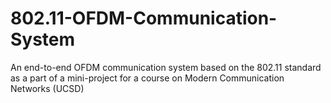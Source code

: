 # 802.11-OFDM-Communication-System
An end-to-end OFDM communication system based on the 802.11 standard as a part of a mini-project for a course on Modern Communication Networks (UCSD)
